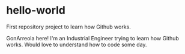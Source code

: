 # hello-world
First repository project  to learn how Github works.

GonArreola here! I'm an Industrial Engineer trying to learn how Github works. Would love to understand how to code some day.

